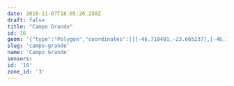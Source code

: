```yaml
---
date: 2018-11-07T16:05:26.250Z
draft: false
title: "Campo Grande"
id: 16
geom: '{"type":"Polygon","coordinates":[[[-46.710401,-23.665237],[-46.708817,-23.667977],[-46.707379,-23.670275],[-46.705709,-23.673306],[-46.70319,-23.677458],[-46.702259,-23.678641],[-46.698988,-23.681867],[-46.698595,-23.682353],[-46.697681,-23.684014],[-46.696969,-23.685038],[-46.695674,-23.687581],[-46.694278,-23.689506],[-46.692483,-23.692283],[-46.691946,-23.693268],[-46.690454,-23.695453],[-46.689784,-23.69658],[-46.688905,-23.697726],[-46.687398,-23.698979],[-46.686593,-23.699559],[-46.685614,-23.699978],[-46.685325,-23.699358],[-46.685405,-23.699177],[-46.685176,-23.698915],[-46.684853,-23.698697],[-46.684348,-23.69876],[-46.684011,-23.698565],[-46.683945,-23.698292],[-46.683438,-23.697568],[-46.68301,-23.696582],[-46.682862,-23.696524],[-46.682959,-23.696347],[-46.683362,-23.696224],[-46.683162,-23.695861],[-46.682903,-23.695755],[-46.682981,-23.695482],[-46.682882,-23.695365],[-46.682098,-23.69517],[-46.680667,-23.69527],[-46.680268,-23.695368],[-46.680045,-23.695486],[-46.679587,-23.695277],[-46.679206,-23.695229],[-46.678722,-23.694879],[-46.678647,-23.694731],[-46.677537,-23.693618],[-46.67733,-23.693201],[-46.676933,-23.692982],[-46.676442,-23.69285],[-46.675974,-23.692957],[-46.675799,-23.693069],[-46.67523,-23.692825],[-46.674589,-23.692396],[-46.674478,-23.692189],[-46.673896,-23.691897],[-46.673836,-23.691503],[-46.673711,-23.691358],[-46.673198,-23.691138],[-46.67292,-23.690942],[-46.672412,-23.690822],[-46.672049,-23.690654],[-46.671574,-23.690231],[-46.671073,-23.689644],[-46.670262,-23.68841],[-46.670168,-23.688158],[-46.670095,-23.688122],[-46.669823,-23.687386],[-46.670539,-23.687372],[-46.670484,-23.687237],[-46.67044,-23.685683],[-46.669968,-23.684458],[-46.670004,-23.684044],[-46.670241,-23.683122],[-46.670229,-23.682873],[-46.669806,-23.681569],[-46.669749,-23.680738],[-46.669826,-23.680641],[-46.670389,-23.680412],[-46.670382,-23.68033],[-46.670523,-23.680283],[-46.67061,-23.680082],[-46.670687,-23.679301],[-46.670599,-23.677513],[-46.669676,-23.673843],[-46.669728,-23.673525],[-46.670325,-23.67273],[-46.670393,-23.67248],[-46.670205,-23.672215],[-46.668859,-23.671962],[-46.668515,-23.67177],[-46.668231,-23.671504],[-46.669228,-23.670821],[-46.669864,-23.670243],[-46.670365,-23.669645],[-46.67197,-23.669215],[-46.673173,-23.668598],[-46.673463,-23.668365],[-46.673629,-23.667789],[-46.673905,-23.66754],[-46.674344,-23.667304],[-46.675,-23.667119],[-46.678265,-23.665293],[-46.67935,-23.661824],[-46.67951,-23.661017],[-46.680007,-23.65397],[-46.68002,-23.653438],[-46.679943,-23.652952],[-46.68043,-23.652897],[-46.680966,-23.6527],[-46.681456,-23.652257],[-46.682034,-23.651992],[-46.685599,-23.651242],[-46.686184,-23.651339],[-46.689399,-23.653614],[-46.693335,-23.656008],[-46.70023,-23.659519],[-46.70106,-23.65986],[-46.70226,-23.660226],[-46.704168,-23.660622],[-46.705235,-23.661564],[-46.706124,-23.662179],[-46.707314,-23.663344],[-46.708281,-23.664162],[-46.710401,-23.665237]]]}'
slug: 'campo-grande'
name: 'Campo Grande'
sensors:
id: '16'
zone_id: '3'
---
```

		